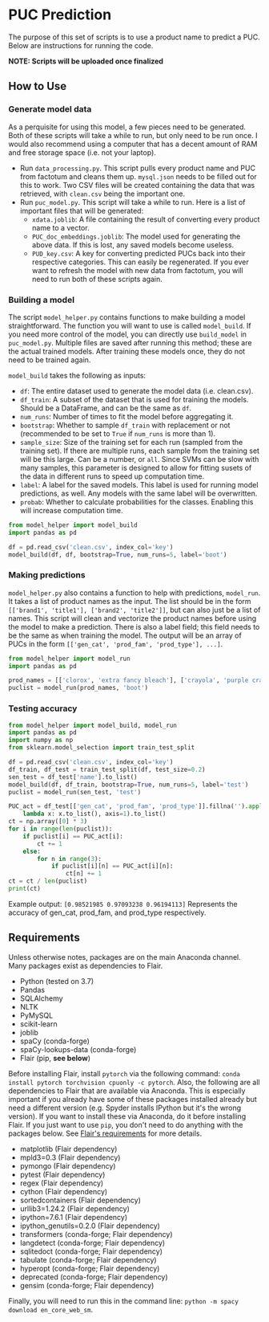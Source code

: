 # PUC Prediction
The purpose of this set of scripts is to use a product name to predict a PUC. Below are instructions for running the code.

**NOTE: Scripts will be uploaded once finalized**

## How to Use
### Generate model data
As a perquisite for using this model, a few pieces need to be generated. Both of these scripts will take a while to run, but only need to be run once. I would also recommend using a computer that has a decent amount of RAM and free storage space (i.e. not your laptop).
* Run `data_processing.py`. This script pulls every product name and PUC from factotum and cleans them up. `mysql.json` needs to be filled out for this to work. Two CSV files will be created containing the data that was retrieved, with `clean.csv` being the important one.
* Run `puc_model.py`. This script will take a while to run. Here is a list of important files that will be generated:
  * `xdata.joblib`: A file containing the result of converting every product name to a vector.
  * `PUC_doc_embeddings.joblib`: The model used for generating the above data. If this is lost, any saved models become useless.
  * `PUD_key.csv`: A key for converting predicted PUCs back into their respective categories. This can easily be regenerated.
If you ever want to refresh the model with new data from factotum, you will need to run both of these scripts again.

### Building a model
The script `model_helper.py` contains functions to make building a model straightforward. The function you will want to use is called `model_build`. If you need more control of the model, you can directly use `build_model` in `puc_model.py`. Multiple files are saved after running this method; these are the actual trained models. After training these models once, they do not need to be trained again.

`model_build` takes the following as inputs:
* `df`: The entire dataset used to generate the model data (i.e. clean.csv).
* `df_train`: A subset of the dataset that is used for training the models. Should be a DataFrame, and can be the same as `df`.
* `num_runs`: Number of times to fit the model before aggregating it.
* `bootstrap`: Whether to sample `df_train` with replacement or not (recommended to be set to `True` if `num_runs` is more than 1).
* `sample_size`: Size of the training set for each run (sampled from the training set). If there are multiple runs, each sample from the training set will be this large. Can be a number, or `all`. Since SVMs can be slow with many samples, this parameter is designed to allow for fitting susets of the data in different runs to speed up computation time.
* `label`: A label for the saved models. This label is used for running model predictions, as well. Any models with the same label will be overwritten.
* `probab`: Whether to calculate probabilities for the classes. Enabling this will increase computation time.

```python
from model_helper import model_build
import pandas as pd

df = pd.read_csv('clean.csv', index_col='key')
model_build(df, df, bootstrap=True, num_runs=5, label='boot')
```

### Making predictions
`model_helper.py` also contains a function to help with predictions, `model_run`. It takes a list of product names as the input. The list should be in the form `[['brand1', 'title1'], ['brand2', 'title2']]`, but can also just be a list of names. This script will clean and vectorize the product names before using the model to make a prediction. There is also a label field; this field needs to be the same as when training the model. The output will be an array of PUCs in the form `[['gen_cat', 'prod_fam', 'prod_type'], ...]`.

```python
from model_helper import model_run
import pandas as pd

prod_names = [['clorox', 'extra fancy bleach'], ['crayola', 'purple crayons']]
puclist = model_run(prod_names, 'boot')
```

### Testing accuracy
```python
from model_helper import model_build, model_run
import pandas as pd
import numpy as np
from sklearn.model_selection import train_test_split

df = pd.read_csv('clean.csv', index_col='key')
df_train, df_test = train_test_split(df, test_size=0.2)
sen_test = df_test['name'].to_list()
model_build(df, df_train, bootstrap=True, num_runs=5, label='test')
puclist = model_run(sen_test, 'test')

PUC_act = df_test[['gen_cat', 'prod_fam', 'prod_type']].fillna('').apply(
    lambda x: x.to_list(), axis=1).to_list()
ct = np.array([0] * 3)
for i in range(len(puclist)):
    if puclist[i] == PUC_act[i]:
        ct += 1
    else:
        for n in range(3):
            if puclist[i][n] == PUC_act[i][n]:
                ct[n] += 1
ct = ct / len(puclist)
print(ct)
```
Example output: `[0.98521985 0.97093238 0.96194113]`
Represents the accuracy of gen_cat, prod_fam, and prod_type respectively.

## Requirements
Unless otherwise notes, packages are on the main Anaconda channel. Many packages exist as dependencies to Flair.
* Python (tested on 3.7)
* Pandas
* SQLAlchemy
* NLTK
* PyMySQL
* scikit-learn
* joblib
* spaCy (conda-forge)
* spaCy-lookups-data (conda-forge)
* Flair (pip, **see below**)

Before installing Flair, install `pytorch` via the following command: `conda install pytorch torchvision cpuonly -c pytorch`. Also, the following are all dependencies to Flair that are available via Anaconda. This is especially important if you already have some of these packages installed already but need a different version (e.g. Spyder installs IPython but it's the wrong version). If you want to install these via Anaconda, do it before installing Flair. If you just want to use `pip`, you don't need to do anything with the packages below. See [Flair's requirements](https://github.com/zalandoresearch/flair/blob/master/requirements.txt) for more details.
* matplotlib (Flair dependency)
* mpld3=0.3 (Flair dependency)
* pymongo (Flair dependency)
* pytest (Flair dependency)
* regex (Flair dependency)
* cython (Flair dependency)
* sortedcontainers (Flair dependency)
* urllib3=1.24.2 (Flair dependency)
* ipython=7.6.1 (Flair dependency)
* ipython_genutils=0.2.0 (Flair dependency)
* transformers (conda-forge; Flair dependency)
* langdetect (conda-forge; Flair dependency)
* sqlitedoct (conda-forge; Flair dependency)
* tabulate (conda-forge; Flair dependency)
* hyperopt (conda-forge; Flair dependency)
* deprecated (conda-forge; Flair dependency)
* gensim (conda-forge; Flair dependency)

Finally, you will need to run this in the command line: `python -m spacy download en_core_web_sm`.
